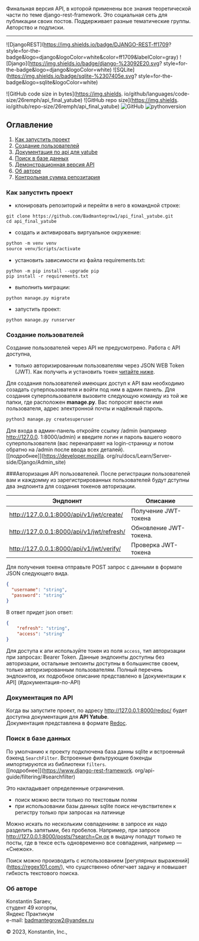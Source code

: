 Финальная версия API, в которой применены все знания теоретической части по 
теме
django-rest-framework. Это социальная сеть для публикации своих постов. 
Поддерживает разные тематические группы. Авторство и подписки.  
___
![DjangoREST](https://img.shields.io/badge/DJANGO-REST-ff1709?
style=for-the-badge&logo=django&logoColor=white&color=ff1709&labelColor=gray)
![Django](https://img.shields.io/badge/django-%23092E20.svg?
style=for-the-badge&logo=django&logoColor=white)
![SQLite](https://img.shields.io/badge/sqlite-%2307405e.svg?
style=for-the-badge&logo=sqlite&logoColor=white)

![GitHub code size in bytes](https://img.shields.
io/github/languages/code-size/26remph/api_final_yatube)
![GitHub repo size](https://img.shields.
io/github/repo-size/26remph/api_final_yatube)
![GitHub](https://img.shields.io/github/license/26remph/api_final_yatube)
![pythonversion](https://img.shields.io/badge/python-%3E%3D3.7-blue)

## Оглавление
1. [Как запустить проект](#как-запустить-проект)
2. [Создание пользователей](#cоздание-пользователей)
3. [Документация по api для yatube](#документация-по-api)
4. [Поиск в базе данных](#поиск-в-базе-данных)
5. [Демонстрационная версия API](#Демонстрационная-версия-API)
6. [Об авторе](#об-авторе)
7. [Контрольная сумма репозитария](#контрольная-сумма-проекта)

### Как запустить проект  
- клонировать репозиторий и перейти в него в командной строке:  
```
git clone https://github.com/Badmantegrow1/api_final_yatube.git
cd api_final_yatube
```  


- создать и активировать виртуальное окружение:  
```md
python -m venv venv
source venv/Scripts/activate
```
- установить зависимости из файла requirements.txt:  
```
python -m pip install --upgrade pip
pip install -r requirements.txt
```
- выполнить миграции:
```
python manage.py migrate
```  
- запустить проект:
```
python manage.py runserver
```

### Создание пользователей
Создание пользователей через API не предусмотрено. Работа с API доступна, 
- только авторизированным пользователям через JSON WEB Token (JWT). Как 
  получить и установить токен [читайте ниже](#авторизация-API-пользователей). 

Для создания пользователей имеющих доступ к API вам необходимо созадать 
суперпоьзователя и войти под ним в админ панель.
Для создания суперпользователя вызовите следующую команду из той же папки, 
где расположен **manage.py**. Вас попросят ввести имя пользователя, адрес 
электронной почты и надёжный пароль. 
```md
python3 manage.py createsuperuser 
```
Для входа в админ-панель откройте ссылку /admin (например http://127.0.0.
1:8000/admin) и введите логин и пароль вашего нового суперпользователя (вас 
перенаправят на login-страницу и потом обратно на /admin после ввода всех 
деталей).  
[[подробнее]](https://developer.mozilla.
org/ru/docs/Learn/Server-side/Django/Admin_site)

###Авторизация API пользователей. 
После регистрации пользователей вам и каждомму из зарегистрированных 
пользователей будут дступны два эндпоинта для создания токенов авторизации.

| Эндпоинт                                      | Описание                  |
|-----------------------------------------------|---------------------------|
| http://127.0.0.1:8000/api/v1/jwt/create/      | Получение JWT-токена      |
| http://127.0.0.1:8000/api/v1/jwt/refresh/     | Обновление JWT-токена.    |
| http://127.0.0.1:8000/api/v1/jwt/verify/      | Проверка JWT-токена       |

Для получения токена отправьте POST запрос с данными в формате JSON 
следующего вида. 
```json
{
  "username": "string",
  "password": "string"
}
```
В ответ придет json ответ:
```json
{
    "refresh": "string",
    "access": "string"
}
```
Для доступа к апи используйте токен из поля `access`, тип авторизации при 
запросах: Bearer Token.
Данные эндпоинты доступны без авторизации, остальные энпоинты доступны в 
большинстве своем, только авторизированным пользователям. Полный перечень 
эндпоинтов, их подробное описание представлено в [документации к API]
(#документация-по-API)

### Документация по API

Когда вы запустите проект, по адресу http://127.0.0.1:8000/redoc/ будет 
доступна документация для **API Yatube**.  
Документация представлена в формате [Redoc](https://github.com/Redocly/redoc).

### Поиск в базе данных
По умолчанию к проекту подключена база данны sqlite
и встроенный бэкенд `SearchFilter`. Встроенные фильтрующие бэкенды 
импортируются из библиотеки `filters`.   
[[подробнее]](https://www.django-rest-framework.
org/api-guide/filtering/#searchfilter) 

Это накладывает определенные ограничения.
- поиск можно вести только по текстовым полям
- при использовании базы данных sqlite поиск нечувствителен к регистру 
  только при запросах на латинице  

Можно искать по нескольким совпадениям: в запросе их надо разделить 
запятыми, без пробелов.
Например, при запросе http://127.0.0.1:8000/posts/?search=Сн,ок в выдачу 
попадут только те посты, где в тексе есть одновременно все совпадения, 
например — «Снежок».

Поиск можно производить с использованием [регулярных выражений]
(https://regex101.com/), что существенно облегчает задачу и повышает 
гибкость текстового поиска.


### Об авторе
Konstantin Saraev,  
студент 49 когорты,  
Яндекс Практикум  
e-mail: badmantegrow2@yandex.ru


<p>
    <span>© 2023, Konstantin, Inc.,</span>
</p>
